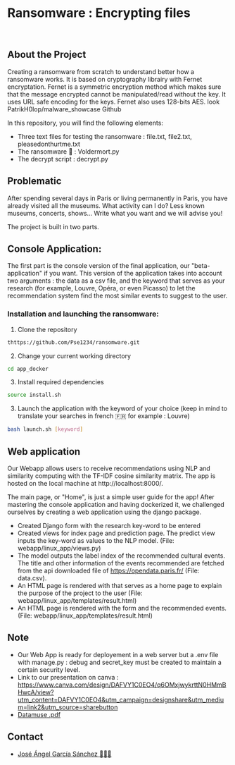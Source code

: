 # Ransomware : Encrypting files

<br>

## About the Project
Creating a ransomware from scratch to understand better how a ransomware works. It is based on cryptography librairy with Fernet encryptation. Fernet is a symmetric encryption method which makes sure that the message encrypted cannot be manipulated/read without the key. It uses URL safe encoding for the keys. Fernet also uses 128-bits AES. look PatrikH0lop/malware_showcase Github

In this repository, you will find the following elements:
* Three text files for testing the ransomware : file.txt, file2.txt, pleasedonthurtme.txt
* The ransomware :bug: : Voldermort.py
* The decrypt script : decrypt.py

## Problematic

After spending several days in Paris or living permanently in Paris, you have already visited all the museums. What activity can I do? Less known museums, concerts, shows... Write what you want and we will advise you!

The project is built in two parts. 
<br>


<!-- Console Application -->
## Console Application:
The first part is the console version of the final application, our "beta-application" if you want. This version of the application takes into account two arguments : the data as a csv file, and the keyword that serves as your research (for example, Louvre, Opéra, or even Picasso) to let the recommendation system find the most similar events to suggest to the user.

### Installation and launching the ransomware:

1. Clone the repository
```sh
thttps://github.com/Pse1234/ransomware.git
```
2. Change your current working directory
```sh
cd app_docker
```
3. Install required dependencies
```sh
source install.sh
```
3. Launch the application with the keyword of your choice (keep in mind to translate your searches in french 🇫🇷 for example : Louvre)
```sh
bash launch.sh [keyword]
```

<!-- WEB APP -->
## Web application
Our Webapp allows users to receive recommendations using NLP and similarity computing with the TF-IDF cosine similarity matrix.
The app is hosted on the local machine at http://localhost:8000/.

The main page, or "Home", is just a simple user guide for the app!
After mastering the console application and having dockerized it, we challenged ourselves by creating a web application using the django package.

- Created Django form with the research key-word to be entered
- Created views for index page and prediction page. The predict view inputs the key-word as values to the NLP model. (File: webapp/linux_app/views.py)
- The model outputs the label index of the recommended cultural events. The title and other information of the events recommended are fetched from the api downloaded file of https://opendata.paris.fr/ (File: data.csv).
- An HTML page is rendered with that serves as a home page to explain the purpose of the project to the user (File: webapp/linux_app/templates/result.html)
- An HTML page is rendered with the form and the recommended events. (File: webapp/linux_app/templates/result.html)

## Note
* Our Web App is ready for deployement in a web server but a .env file with manage.py : debug and secret_key must be created to maintain a certain security level.
* Link to our presentation on canva : https://www.canva.com/design/DAFVY1C0EO4/q6OMxjwykrttN0HMmBHwcA/view?utm_content=DAFVY1C0EO4&utm_campaign=designshare&utm_medium=link2&utm_source=sharebutton
* [Datamuse .pdf](https://github.com/sarrabenyahia/datamuse/files/10300785/Datamuse.4.pdf)


## Contact
* [José Ángel García Sánchez 👨🏻‍💻](https://github.com/Pse1234) 
